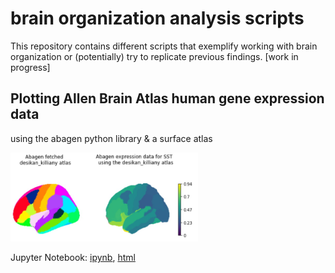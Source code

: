 # brain organization analysis scripts

This repository contains different scripts that exemplify working with brain organization or (potentially) try to replicate previous findings. [work in progress]

## Plotting Allen Brain Atlas human gene expression data

using the abagen python library & a surface atlas

<a href="https://htmlpreview.github.io/?https://github.com/rscgh/brainorg/blob/main/html/abagen_extract_and_plot_gene_data.html" ><img src="html/abagen_extract_and_plot_gene_data.html.jpg" width="300"></a>

Jupyter Notebook: [ipynb](abagen_extract_and_plot_gene_data.ipynb), [html](https://htmlpreview.github.io/?https://github.com/rscgh/brainorg/blob/main/html/abagen_extract_and_plot_gene_data.html)

